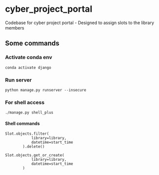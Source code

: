 # cyber_project_portal
Codebase for cyber project portal - Designed to assign slots to the library members

## Some commands

### Activate conda env

```
conda activate django
```

### Run server
```
python manage.py runserver --insecure
```

### For shell access
```
./manage.py shell_plus 
```

#### Shell commands

```
Slot.objects.filter(
            library=library,
            datetime=start_time
        ).delete()
```

```
Slot.objects.get_or_create(
            library=library,
            datetime=start_time
        )
```
